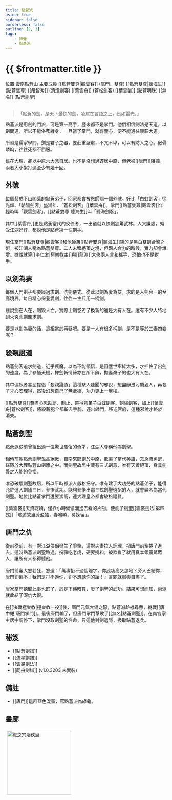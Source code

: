 ```yaml
---
title: 點蒼派
aside: true
sidebar: false
borderless: false
outline: [2, 3]
tags:
    - 陣營
    - 點蒼派
---
```


# {{ $frontmatter.title }}

<InfoList position="right">
	<Info title="陣營資料" :open=true>
		<table>
			<ChTr>
				<ChTd isTitle=true>
					位置
				</ChTd>
				<ChTd>
					雲南點蒼山
				</ChTd>
			</ChTr>
			<ChTr>
				<ChTd isTitle=true position='center'>
					主要成員
				</ChTd>
			</ChTr>
			<ChTr>
                <ChTd position='center'>
                    [[點蒼雙尊|觀雲客]] (掌門、雙尊)
                </ChTd>
            </ChTr>
            <ChTr>
                <ChTd position='center'>
                    [[點蒼雙尊|聽海生]] (點蒼雙尊)
                </ChTd>
            </ChTr>
            <ChTr>
                <ChTd position='center'>  
                    [[段智秀]] (清煙劍客)
                </ChTd>
            </ChTr>
            <ChTr>
                <ChTd position='center'>  
                    [[葉雲舟]] (蒼松劍客)
                </ChTd>
            </ChTr>
            <ChTr>
                <ChTd position='center'>  
                    [[葉雲裳]] (點蒼明珠)
                </ChTd>
            </ChTr>
            <ChTr>
                <ChTd position='center'>  
                    [[無名]] (點蒼劍聖)
                </ChTd>
            </ChTr>
		</table>
	</Info>
</InfoList>

> 「點蒼的劍，是天下最快的劍，凌駕在言語之上，迅如雷光。」

點蒼派是用劍的門派，可是第一高手，歷來都不是掌門。他們相信劍法是天道，以劍問道，所以不能俗務纏身，一旦當了掌門，就有塵心，便不能通往康莊大道。
<br><br>
所習是儒家學問，劍是君子之器，要莊重嚴肅，不亢不卑，可以有防人之心。傲骨嶙峋，往往死都不屈服。
<br><br>
雖在大理，卻以中原六大派自居。也不是沒想過遷居中原，但老被[[唐門]]阻攔，兩者大小架打過至少有幾十回。
<br clear="all">

## 外號

每個藝成下山闖蕩的點蒼弟子，回家都會被恩師賜一個外號。好比「白虹劍客」徐光輝、「朝陽劍客」盛鴻年、「蒼松劍客」[[葉雲舟]]，掌門[[點蒼雙尊|觀雲客]]年輕時叫「觀雲劍客」，[[點蒼雙尊|聽海生]]叫「聽海劍客」。
<br><br>
其中[[葉雲舟]]更是點蒼當代的佼佼者，一出道就以快劍震驚武林。人又謙虛，頗受江湖好評，都說他是點蒼第一快劍手。
<br><br>
現任掌門[[點蒼雙尊|觀雲客]]和他師弟[[點蒼雙尊|聽海生]]練的是黑白雙劍合擊之術，被江湖人稱為點蒼雙尊。二人未臻絕頂之境，但兩人合力的時候，實力卻會爆增。據說就算[[李仁友|極樂教主]]與[[龍淵]]大俠兩人言和攜手，恐怕也不是對手。

## 以劍為妻

每個入門弟子都要經過求劍、洗劍儀式。從此以劍為妻為友，求的是人劍合一的至高境界。每日精心保養愛劍，往往一生只用一柄劍。
<br><br>
雖說劍在人在，劍毀人亡，實際上劍卷刃了換新的還是大有人在。還有不少人特地到火炎山劍閣求劍。
<br><br>
要是以劍為妻的話，這相當於再娶吧。要是一人有很多柄劍，是不是等於三妻四妾呢？

## 殺親證道

點蒼劍客追求劍道，近乎瘋魔。以為不能頓悟，是因塵世牽絆太多，才拌住了出劍的速度。為了參悟天機，揮劍斬情絲亦在所不辭，拋妻棄子的也大有人在。
<br><br>
其中偏執者甚至提倡「殺親證道」這種駭人聽聞的邪說，想盡辦法污衊親人，再殺了才心安理得，然後幻想自己了無牽掛、功力更上一層樓。
<br><br>
[[點蒼雙尊]]費盡心思勘誤、制止，帶得意弟子白虹劍客、朝陽劍客，加上[[葉雲舟|蒼松劍客]]，將殺親犯全都斬去手腕，逐出師門，移送官府，這種邪說才終於消失。

## 點蒼劍聖

點蒼派從前曾經出過一位驚世駭俗的奇才，江湖人尊稱他為劍聖。
<br><br>
相傳前朝點蒼劍聖孤高絕傲，自南來問劍於中原，敗盡了當代英雄，又急流勇退，歸隱於大理點蒼山劍廬之中。而劍聖故居中藏有三式劍意，唯有天資絕頂、身具劍骨之人能夠參悟。
<br><br>
唯恐破壞劍聖故居，所以平時都派人嚴格把守。唯有建了大功勞的點蒼弟子，能得允許進入劍廬三日，參悟武功。能夠參悟出那三式劍聖遺招的人，就會襲名為當代劍聖。地位比點蒼掌門還要崇高，連大理皇帝都會破格禮賢。
<br><br>
[[葉雲裳]]天資聰穎，僅靠小時候偷溜進去看的片刻，便創了劍聖[[雲裳劍法|第四式]]「魂遊故里芳盈袖，春啼曉，莫挽留」。

## 唐門之仇

從前從前，有一對江湖俠侶發生了爭執，這對夫妻拉人評理，把唐門前輩捲了進去。這時點蒼派劍聖路過，扮豬吃老虎，硬要攪和，被欺負了就用真本領震驚眾人，讓所有人都得聽他。
<br><br>
唐門前輩大怒若狂，怒道：「萬事抬不過個理字，你武功高又怎地？旁人巴結你，唐門卻偏不！我們是打不過你，卻不想聽你的話！」言罷就服毒自盡了。
<br><br>
唐家掌門聽聞此事也怒了，於是下藥暗算，廢了劍聖的武功。結果可想而知，兩派就此結了深仇大恨。
<br><br>
在[[決戰極樂教|極樂教一役]]後，唐門元氣大傷之際，點蒼派趁機尋釁，挑戰[[唐中翎|唐門掌門]]。最後唐門輸了，但唐門掌門擊敗了[[無名|點蒼劍聖]]。在南宮家主居中調停下，掌門沒取劍聖的性命，只逼他封劍退隱，換取點蒼退兵。

## 秘笈

-   [[點蒼劍譜]]
-   [[流星劍譜]]
-   [[雲裳劍法]]
-   [[同舟劍譜]] (v1.0.3203 未實裝)

## 備註

-   [[唐門]]這群藍色混蛋，罵點蒼派為綠龜。

## 畫廊

<div style="display: flex; flex-wrap: wrap;">
    <div>
        <img src="/images/collab/20241220_toranoana/photo_03.webp" alt="虎之穴活俠展" style="width:200px; margin:5px"/>
    </div>
</div>
